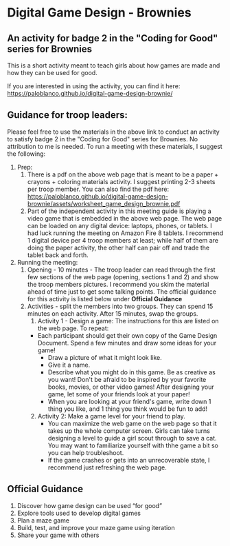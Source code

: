 # Digital Game Design - Brownies
## An activity for badge 2 in the "Coding for Good" series for Brownies

This is a short activity meant to teach girls about how games are made and how they can be used for good.

If you are interested in using the activity, you can find it here: https://paloblanco.github.io/digital-game-design-brownie/

## Guidance for troop leaders:
Please feel free to use the materials in the above link to conduct an activity to satisfy badge 2 in the "Coding for Good" series for Brownies. No attribution to me is needed.
To run a meeting with these materials, I suggest the following:

1. Prep:
    1. There is a pdf on the above web page that is meant to be a paper + crayons + coloring materials activity. I suggest printing 2-3 sheets per troop member. You can also find the pdf here: https://paloblanco.github.io/digital-game-design-brownie/assets/worksheet_game_design_brownie.pdf
    2. Part of the independent activity in this meeting guide is playing a video game that is embedded in the above web page. The web page can be loaded on any digital device: laptops, phones, or tablets. I had luck running the meeting on Amazon Fire 8 tablets. I recommend 1 digital device per 4 troop members at least; while half of them are doing the paper activity, the other half can pair off and trade the tablet back and forth.
2. Running the meeting:
    1. Opening - 10 minutes - The troop leader can read through the first few sections of the web page (opening, sections 1 and 2) and show the troop members pictures. I recommend you skim the material ahead of time just to get some talking points. The official guidance for this activity is listed below under **Official Guidance**
    2. Activities - split the members into two groups. They can spend 15 minutes on each activity. After 15 minutes, swap the groups.
        1. Activity 1 - Design a game: The instructions for this are listed on the web page. To repeat:
          - Each participant should get their own copy of the Game Design Document. Spend a few minutes and draw some ideas for your game!
              - Draw a picture of what it might look like.
              - Give it a name.
              - Describe what you might do in this game. Be as creative as you want! Don't be afraid to be inspired by your favorite books, movies, or other video games!
              After designing your game, let some of your friends look at your paper!
              - When you are looking at your friend's game, write down 1 thing you like, and 1 thing you think would be fun to add!
        2. Activity 2: Make a game level for your friend to play.
            - You can maximize the web game on the web page so that it takes up the whole computer screen. Girls can take turns designing a level to guide a girl scout through to save a cat. You may want to familiarize yourself with thhe game a bit so you can help troubleshoot.
            - If the game crashes or gets into an unrecoverable state, I recommend just refreshing the web page.


## Official Guidance
1. Discover how game design can be used “for good”
2. Explore tools used to develop digital games
3. Plan a maze game
4. Build, test, and improve your maze game using iteration
5. Share your game with others
